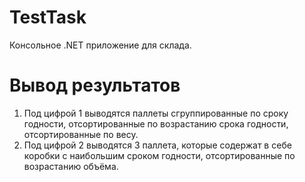 # TestTask
Консольное .NET приложение для склада.
# Вывод результатов
1. Под цифрой 1 выводятся паллеты сгруппированные по сроку годности, отсортированные по возрастанию срока годности, отсортированные по весу.
2. Под цифрой 2 выводятся 3 паллета, которые содержат в себе коробки с наибольшим сроком годности, отсортированные по возрастанию объёма.
